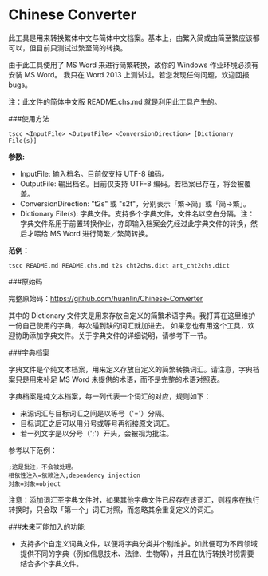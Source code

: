 Chinese Converter
=================

此工具是用来转换繁体中文与简体中文档案。基本上，由繁入简或由简至繁应该都可以，但目前只测试过繁至简的转换。

由于此工具使用了 MS Word 来进行简繁转换，故你的 Windows 作业环境必须有安装 MS Word。
我只在 Word 2013 上测试过。若您发现任何问题，欢迎回报 bugs。

注：此文件的简体中文版 README.chs.md 就是利用此工具产生的。

###使用方法

    tscc <InputFile> <OutputFile> <ConversionDirection> [Dictionary File(s)]

**参数:**

 * InputFile: 输入档名。目前仅支持 UTF-8 编码。
 * OutputFile: 输出档名。目前仅支持 UTF-8 编码。若档案已存在，将会被覆盖。
 * ConversionDirection: "t2s" 或 "s2t"，分别表示「繁->简」或「简->繁」。
 * Dictionary File(s): 字典文件。支持多个字典文件，文件名以空白分隔。注：字典文件系用于前置转换作业，亦即输入档案会先经过此字典文件的转换，然后才喂给 MS Word  进行简繁／繁简转换。


**范例：**

    tscc README.md README.chs.md t2s cht2chs.dict art_cht2chs.dict

###原始码 

完整原始码：<https://github.com/huanlin/Chinese-Converter>

其中的 Dictionary 文件夹是用来存放自定义的简繁术语字典。我打算在这里维护一份自己使用的字典，每次碰到缺的词汇就加进去。
如果您也有用这个工具，欢迎协助添加字典文件。关于字典文件的详细说明，请参考下一节。

###字典档案

字典文件是个纯文本档案，用来定义存放自定义的简繁转换词汇。请注意，字典档案只是用来补足 MS Word 未提供的术语，而不是完整的术语对照表。

字典档案是纯文本档案，每一列代表一个词汇的对应，规则如下：

 * 来源词汇与目标词汇之间是以等号（'='）分隔。
 * 目标词汇之后可以用分号或等号再衔接原文词汇。
 * 若一列文字是以分号（';'）开头，会被视为批注。
 
参考以下范例：

    ;这是批注，不会被处理。
    相依性注入=依赖注入;dependency injection
    对象=对象=object

注意：添加词汇至字典文件时，如果其他字典文件已经存在该词汇，则程序在执行转换时，只会取「第一个」词汇对照，而忽略其余重复定义的词汇。

###未来可能加入的功能

 * 支持多个自定义词典文件，以便将字典分类并个别维护。如此便可为不同领域提供不同的字典（例如信息技术、法律、生物等），并且在执行转换时视需要结合多个字典文件。
